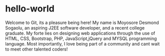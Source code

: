 # hello-world
Welcome to Git, its a pleasure being here!
My name is Moyosore Desmond Sogaolu, an aspiring J2EE software developer, and a recent college graduate. My forte lies on designing web applications through the use of HTML, CSS, Bootstrap, PHP, JavaScript,jQuery and MYSQL programming language. Most importantly, I love being part of a community and cant wait to meet other talented coders!
